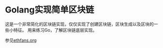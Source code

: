 # Golang实现简单区块链


这是一个非常简化的区块链实现，仅仅实现了创建区块链，区块生成以及区块的一些小特征。
用来练习Go，了解区块链底层实现。

参见[ethfans.org](http://ethfans.org/ajian1984/articles/731)
